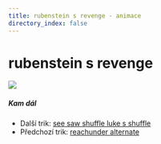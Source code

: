 ```yaml
---
title: rubenstein s revenge - animace
directory_index: false
---
```


# rubenstein s revenge

![](/animace/img/rubenstein_s-revenge.gif)

##### Kam dál

- Další trik: [see saw shuffle luke s shuffle](see-saw-shuffle-luke_s-shuffle.html "Další trik see saw shuffle luke s shuffle")
- Předchozí trik: [reachunder alternate](reachunder-alternate.html "Předchozí trik reachunder alternate")


